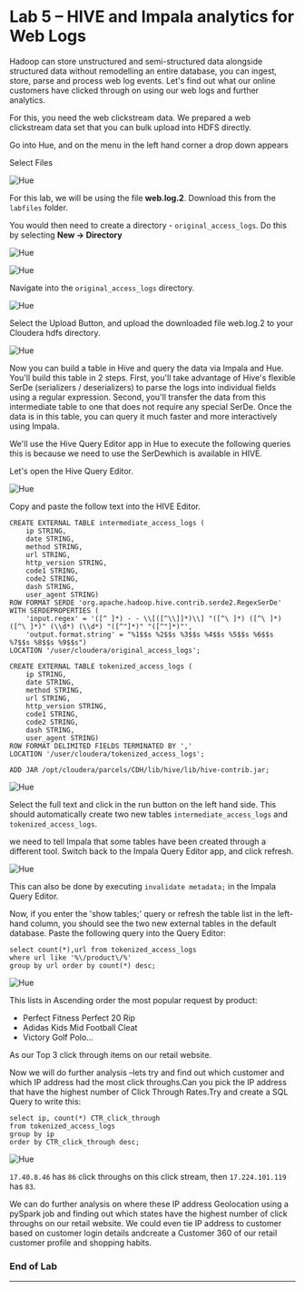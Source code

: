 # Lab 5 – HIVE and Impala analytics for Web Logs

Hadoop can store unstructured and semi-structured data alongside structured data without remodelling an entire database, you can ingest, store, parse and process web log events. Let's find out what our online customers have clicked through on using our web logs and further analytics.

For this, you need the web clickstream data. We prepared a web clickstream data set that you can bulk upload into HDFS directly.

Go into Hue, and on the menu in the left hand corner a drop down appears

Select Files 

![Hue](./images/lab05-a.jpg)

For this lab, we will be using the file **web.log.2**. Download this from the ``labfiles`` folder.

You would then need to create a directory - ``original_access_logs``. Do this by selecting **New -> Directory**

![Hue](./images/lab05-b.jpg)

![Hue](./images/lab05-c.jpg)

Navigate into the ``original_access_logs`` directory. 

![Hue](./images/lab05-d.jpg)

Select the Upload Button, and upload the downloaded file web.log.2 to your Cloudera hdfs directory.

![Hue](./images/lab05-e.jpg)

Now you can build a table in Hive and query the data via Impala and Hue. You'll build this table in 2 steps. First, you'll take advantage of Hive's flexible SerDe (serializers / deserializers) to parse the logs into individual fields using a regular expression. Second, you'll transfer the data from this intermediate table to one that does not require any special SerDe. Once the data is in this table, you can query it much faster and more interactively using Impala.

We'll use the Hive Query Editor app in Hue to execute the following queries this is because we need to use the SerDewhich is available in HIVE.

Let's open the Hive Query Editor. 

![Hue](./images/lab05-f.jpg)

Copy and paste the follow text into the HIVE Editor.

	CREATE EXTERNAL TABLE intermediate_access_logs (
	    ip STRING,
	    date STRING,
	    method STRING,
	    url STRING,
	    http_version STRING,
	    code1 STRING,
	    code2 STRING,
	    dash STRING,
	    user_agent STRING)
	ROW FORMAT SERDE 'org.apache.hadoop.hive.contrib.serde2.RegexSerDe'
	WITH SERDEPROPERTIES (
	    'input.regex' = '([^ ]*) - - \\[([^\\]]*)\\] "([^\ ]*) ([^\ ]*) ([^\ ]*)" (\\d*) (\\d*) "([^"]*)" "([^"]*)"',
	    'output.format.string' = "%1$$s %2$$s %3$$s %4$$s %5$$s %6$$s %7$$s %8$$s %9$$s")
	LOCATION '/user/cloudera/original_access_logs';
	
	CREATE EXTERNAL TABLE tokenized_access_logs (
	    ip STRING,
	    date STRING,
	    method STRING,
	    url STRING,
	    http_version STRING,
	    code1 STRING,
	    code2 STRING,
	    dash STRING,
	    user_agent STRING)
	ROW FORMAT DELIMITED FIELDS TERMINATED BY ','
	LOCATION '/user/cloudera/tokenized_access_logs';
	
	ADD JAR /opt/cloudera/parcels/CDH/lib/hive/lib/hive-contrib.jar;	
![Hue](./images/lab05-g.jpg)

Select the full text and click in the run button on the left hand side. This should automatically create two new tables ``intermediate_access_logs`` and ``tokenized_access_logs``.

we need to tell Impala that some tables have been created through a different tool. Switch back to the Impala Query Editor app, and click refresh.

![Hue](./images/lab05-h.jpg)

This can also be done by executing ``invalidate metadata;`` in the Impala Query Editor. 

Now, if you enter the 'show tables;' query or refresh the table list in the left-hand column, you should see the two new external tables in the default database. Paste the following query into the Query Editor:

	select count(*),url from tokenized_access_logs
	where url like '%\/product\/%'
	group by url order by count(*) desc;


![Hue](./images/lab05-i.jpg)

This lists in Ascending order the most popular request by product:
* Perfect Fitness Perfect 20 Rip
* Adidas Kids Mid Football Cleat 
* Victory Golf Polo...

As our Top 3 click through items on our retail website.

Now we will do further analysis –lets try and find out which customer and which IP address had the most click throughs.Can you pick the IP address that have the highest number of Click Through Rates.Try and create a SQL Query to write this:

	select ip, count(*) CTR_click_through 
	from tokenized_access_logs 
	group by ip 
	order by CTR_click_through desc;

![Hue](./images/lab05-j.jpg)

``17.40.8.46`` has ``86`` click throughs on this click stream, then ``17.224.101.119`` has ``83``. 

We can do further analysis on where these IP address Geolocation using a pySpark job and finding out which states have the highest number of click throughs on our retail website. We could even tie IP address to customer based on customer login details andcreate a Customer 360 of our retail customer profile and shopping habits.

### End of Lab
---





